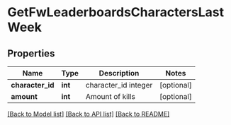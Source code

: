 # GetFwLeaderboardsCharactersLastWeek

## Properties
Name | Type | Description | Notes
------------ | ------------- | ------------- | -------------
**character_id** | **int** | character_id integer | [optional] 
**amount** | **int** | Amount of kills | [optional] 

[[Back to Model list]](../README.md#documentation-for-models) [[Back to API list]](../README.md#documentation-for-api-endpoints) [[Back to README]](../README.md)


